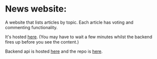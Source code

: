 # News website:

A website that lists articles by topic. Each article has voting and commenting functionality.

It's hosted [here](https://coruscating-clafoutis-6b012b.netlify.app). (You may have to wait a few minutes whilst the backend fires up before you see the content.)

Backend api is hosted [here](https://nc-news-wbhn.onrender.com/api) and the repo is [here](https://github.com/orchard0/myserver).
